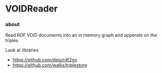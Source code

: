 # VOIDReader

### about
Read RDF VOiD documents into an in memory graph and opperate on the triples


Look at libraries
* https://github.com/deiu/rdf2go
* https://github.com/wallix/triplestore


